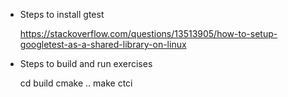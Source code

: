* Steps to install gtest

    https://stackoverflow.com/questions/13513905/how-to-setup-googletest-as-a-shared-library-on-linux

* Steps to build and run exercises

    cd build
    cmake ..
    make
    ctci
